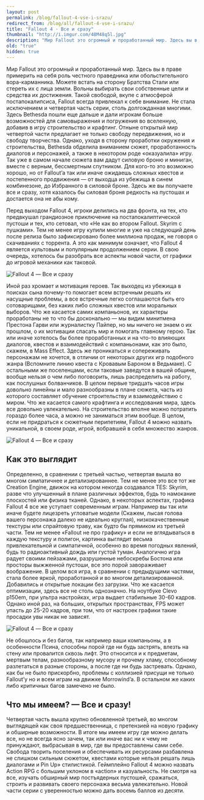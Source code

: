 ```yaml
---
layout: post
permalink: /blog/fallout-4-vse-i-srazu/
redirect_from: /blog/all/fallout-4-vse-i-srazu/
title: "Fallout 4 · Все и сразу"
thumbnail: "http://i.imgur.com/48M48q5l.jpg"
description: "Мир Fallout это огромный и проработанный мир. Здесь вы в праве примерить на себя роль честного праведника или обольстительного вора-карманника. Можете встать на сторону Братства Стали или стереть их с лица земли. Вольны выбирать свои собственные цели и средства их достижения. Такой свободой, вкупе с атмосферой постапокалипсиса, Fallout всегда привлекал к себе внимание. Не стала исключением и четвертая часть серии, столь долгожданная многими."
old: "true"
hidden: true
---
```


Мир Fallout это огромный и проработанный мир. Здесь вы в праве примерить на себя роль честного праведника или обольстительного вора-карманника. Можете встать на сторону Братства Стали или стереть их с лица земли. Вольны выбирать свои собственные цели и средства их достижения. Такой свободой, вкупе с атмосферой постапокалипсиса, Fallout всегда привлекал к себе внимание. Не стала исключением и четвертая часть серии, столь долгожданная многими. Здесь Bethesda пошли еще дальше и дали игрокам больше возможностей для самовыражения и погружения во вселенную, добавив в игру строительство и крафтинг. Отныне открытый мир четвертой части предлагает не только свободу передвижения, но и свободу творчества. Однако, уходя в сторону проработки окружения и строительства, Bethesda обделила вниманием сюжет, проработанность диалогов и персонажей, а также в некотором роде «оказуалила» игру. Так уже в самом начале сюжета вам дадут силовую броню и миниган, вместе с верным, бессмертным спутником. Для кого-то это возможно хорошо, но от Fallout’a так или иначе ожидаешь сложных квестов и постепенного продвижения — от выходца из убежища в синем комбинезоне, до Избранного в силовой броне. Здесь же вы получаете все и сразу, хотя казалось бы силовая броня редкость на пустошах и достается она не абы кому.

Перед выходом Fallout 4, игроки делились на два фронта, на тех, кто предвкушал грандиозное приключение на постапокалиптической пустоши и тех, кто сетовал, что «Не как во втором Fallout. Skyrim с пушками». Тем не менее игру купили многие и уже на следующий день после релиза было зафиксировано более миллиона продаж, не говоря о скачиваниях с торрента. А это как минимум означает, что Fallout 4 является культовым и популярным продолжением серии. В свою очередь, хотелось бы разобрать все аспекты новой части, от графики до игровой механики как таковой.

![Fallout 4 — Все и сразу](http://i.imgur.com/3Vk5b9t.png)

Иной раз хромает и мотивация героев. Так выходец из убежища в поисках сына почему-то помогает всем встречным решать их насущные проблемы, а все встречные легко соглашаются быть его сотоварищами, без каких либо сложных квестов или моральных выборов. Что же касается самих компаньонов, их характеры проработаны не то что бы досконально — мы видим минитмена Престона Гарви или журналистку Пайпер, но мы ничего не знаем о их прошлом, о их мотивации спасать мир и помогать главному герою. Так или иначе хотелось бы более проработанных и на что-то влияющих диалогов, квестов и взаимодействий с компаньонами, как это было, скажем, в Mass Effect. Здесь же проникаться и сопереживать персонажам не хочется, в отличии от некоторых других игр подобного жанра (Вспомните линию квеста с Кровавым Бароном в Ведьмаке). С остальными же поселенцами, если таковые заведутся в вашей общине, вообще нельзя о чем либо поговорить, лишь распределить на работу, как послушных болванчиков. В целом первые тридцать часов игры довольно линейны и мало разнообразны в плане сюжета, часть из которого составляет обучение строительству и взаимодействию с миром. Что же касается самого крафтинга и исследования мира, здесь все довольно увлекательно. На строительство вполне можно потратить гораздо более часа, а можно не заниматься этим вообще. В целом, если не придраться к сюжетным перипетиям, Fallout 4 можно назвать уникальной, в своем роде, игрой, вобравшей в себя множество жанров.

![Fallout 4 — Все и сразу](http://i.imgur.com/48M48q5.jpg)

## Как это выглядит

Определенно, в сравнении с третьей частью, четвертая вышла во многом симпатичнее и детализированнее. Тем не менее это все тот же Creation Engine, движок на котором некогда создавался TES: Skyrim, разве что улучшенный в плане различных эффектов, будь то намокание плоскостей или физика тканей. Однако, в некоторых аспектах, графика Fallout 4 все же уступает современным играм. Например вы так или иначе будете лицезреть угловатые модели (Скажем, лысая голова вашего персонажа далеко не идеально круглая), низкокачественные текстуры или спрайтовую траву, как будто бы прямиком из третьей части. Тем не менее «Fallout не про графику» и если не вглядываться в каждую текстуру и полигон, картинка выглядит весьма привлекательной и симпатичной, особенно во время погодных явлений, будь то радиоактивный дождь или густой туман. Аналогично игра радует своими пейзажами, разрушенные небоскребы Бостона или просторы выжженной пустоши, все это порой завораживает воображение. В целом вся игра, в сравнении с предыдущими частями, стала более яркой, проработанной и во многом детализированной. Добавились и открытые локации без загрузки. Что же касается оптимизации, здесь все не столь однозначно. На ноутбуке Clevo p150em, при ультра настройках, игра выдает стабильные 30-60 кадров. Однако иной раз, на больших, открытых пространствах, FPS может упасть до 25-20 кадров, при том, что от настроек графики такие просадки увы никак не зависят.

![Fallout 4 — Все и сразу](http://i.imgur.com/hsXdiG2.png)

Не обошлось и без багов, так например ваши компаньоны, а в особенности Псина, способны порой где ни будь застрять, влезть на стену или провалится сквозь лифт. Это относится и к предметам, мертвым телам, разнообразному мусору и прочему хламу, способному разлетаться в разные стороны, а после где ни будь застревать. Однако, как бы не было прискорбно, проблемы с коллизией присущи не только Fallout’у но и всем играм на движке Morrowind’a. В остальном же каких либо критичных багов замечено не было.

## Что мы имеем? — Все и сразу!

Четвертая часть вышла крупно обновленной третьей, во многом выглядящей как своя предшественница, с претензией на новую графику и обширные возможности. В итоге мы имеем игру где можно делать все, но не всегда ясно зачем, так или иначе вас ни к чему не принуждают, выбрасывая в мир, где вы предоставлены сами себе. Свобода творить поселения и обеспечивать их ресурсами разбавлена не слишком сильным сюжетом, квестами которые нельзя решать лишь диалогами и Pin Up» стилистикой. Геймплейно Fallout 4 можно назвать Action RPG с большим уклоном в «action» и казуальность. Не смотря на все, изучать обширный мир постъядерных пустошей, сражаться, строить и развивать своего персонажа весьма увлекательно. Новой части серии с уверенностью можно дать восемь баллов из десяти.